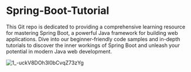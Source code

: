 # Spring-Boot-Tutorial

This Git repo is dedicated to providing a comprehensive learning resource for mastering Spring Boot, a powerful Java framework for building web applications. Dive into our beginner-friendly code samples and in-depth tutorials to discover the inner workings of Spring Boot and unleash your potential in modern Java web development.

![1_-uckV8DOh3l0bCvqZ73zYg](https://github.com/IsuruX98/Spring-Boot-Tutorial/assets/104721314/2ded6884-3b12-4e99-9efe-c38a27515ac3)

